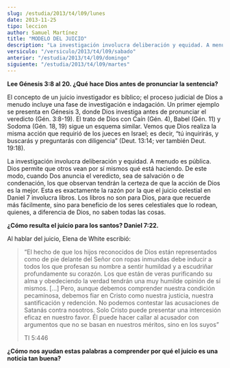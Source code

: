 ```yaml
---
slug: /estudia/2013/t4/l09/lunes
date: 2013-11-25
tipo: leccion
author: Samuel Martínez
title: "MODELO DEL JUICIO"
description: "La investigación involucra deliberación y equidad. A menudo es pública. Dios  permite que otros vean por sí mismos qué está haciendo. De este modo..."
versiculo: "/versiculo/2013/t4/l09/sabado"
anterior: "/estudia/2013/t4/l09/domingo"
siguiente: "/estudia/2013/t4/l09/martes"
---
```


**Lee Génesis 3:8 al 20. ¿Qué hace Dios antes de pronunciar la sentencia?**

El concepto de un juicio investigador es bíblico; el proceso judicial de Dios a menudo incluye una fase de investigación e indagación. Un primer ejemplo se presenta en Génesis 3, donde Dios investiga antes de pronunciar el veredicto (Gén. 3:8-19). El trato de Dios con Caín (Gén. 4), Babel (Gén. 11) y Sodoma (Gén. 18, 19) sigue un esquema similar. Vemos que Dios realiza la misma acción que requirió de los jueces en Israel; es decir, “tú inquirirás, y buscarás y preguntarás con diligencia” (Deut. 13:14; ver también Deut. 19:18).

La investigación involucra deliberación y equidad. A menudo es pública. Dios permite que otros vean por sí mismos qué está haciendo. De este modo, cuando Dos anuncia el veredicto, sea de salvación o de condenación, los que observan tendrán la certeza de que la acción de Dios es la mejor. Esta es exactamente la razón por la que el juicio celestial en Daniel 7 involucra libros. Los libros no son para Dios, para que recuerde más fácilmente, sino para beneficio de los seres celestiales que lo rodean, quienes, a diferencia de Dios, no saben todas las cosas.

**¿Cómo resulta el juicio para los santos? Daniel 7:22.**

Al hablar del juicio, Elena de White escribió:

> “El hecho de que los hijos reconocidos de Dios están representados como de pie delante del Señor con ropas inmundas debe inducir a todos los que profesan su nombre a sentir humildad y a escudriñar profundamente su corazón. Los que están de veras purificando su alma y obedeciendo la verdad tendrán una muy humilde opinión de sí mismos. [...] Pero, aunque debemos comprender nuestra condición pecaminosa, debemos fiar en Cristo como nuestra justicia, nuestra santificación y redención. No podemos contestar las acusaciones de Satanás contra nosotros. Solo Cristo puede presentar una intercesión eficaz en nuestro favor. Él puede hacer callar al acusador con argumentos que no se basan en nuestros méritos, sino en los suyos”
>
> TI 5:446

**¿Cómo nos ayudan estas palabras a comprender por qué el juicio es una noticia tan buena?**
